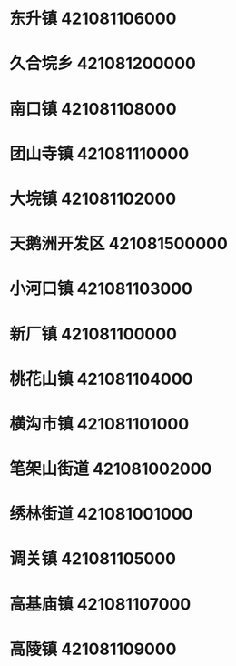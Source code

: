 # 东升镇 421081106000
# 久合垸乡 421081200000
# 南口镇 421081108000
# 团山寺镇 421081110000
# 大垸镇 421081102000
# 天鹅洲开发区 421081500000
# 小河口镇 421081103000
# 新厂镇 421081100000
# 桃花山镇 421081104000
# 横沟市镇 421081101000
# 笔架山街道 421081002000
# 绣林街道 421081001000
# 调关镇 421081105000
# 高基庙镇 421081107000
# 高陵镇 421081109000
